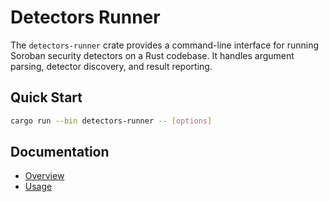 # Detectors Runner

The `detectors-runner` crate provides a command-line interface for running Soroban security detectors
on a Rust codebase. It handles argument parsing, detector discovery, and result reporting.

## Quick Start

```bash
cargo run --bin detectors-runner -- [options]
```

## Documentation

- [Overview](docs/overview.md)
- [Usage](docs/usage.md)